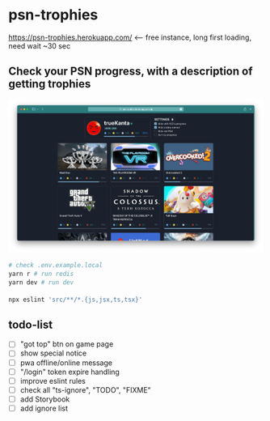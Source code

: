 # psn-trophies

https://psn-trophies.herokuapp.com/ <-- free instance, long first loading, need wait ~30 sec

## Check your PSN progress, with a description of getting trophies

![Site Screenshot](./docs/screen-1.png)

```sh
# check .env.example.local
yarn r # run redis
yarn dev # run dev

npx eslint 'src/**/*.{js,jsx,ts,tsx}'
```

## todo-list

- [ ] "got top" btn on game page
- [ ] show special notice
- [ ] pwa offline/online message
- [ ] "/login" token expire handling
- [ ] improve eslint rules
- [ ] check all "ts-ignore", "TODO", "FIXME"
- [ ] add Storybook
- [ ] add ignore list
